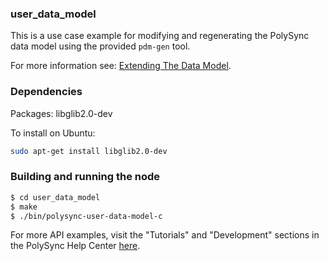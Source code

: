 ### user_data_model

This is a use case example for modifying and regenerating the PolySync data model using the provided `pdm-gen` tool.

For more information see: [Extending The Data Model](https://help.polysync.io/articles/development/application-development/extending-the-data-model/).

### Dependencies

Packages: libglib2.0-dev

To install on Ubuntu: 

```bash
sudo apt-get install libglib2.0-dev
```

### Building and running the node

```bash
$ cd user_data_model
$ make
$ ./bin/polysync-user-data-model-c 
```

For more API examples, visit the "Tutorials" and "Development" sections in the PolySync Help Center [here](https://help.polysync.io/articles/).
